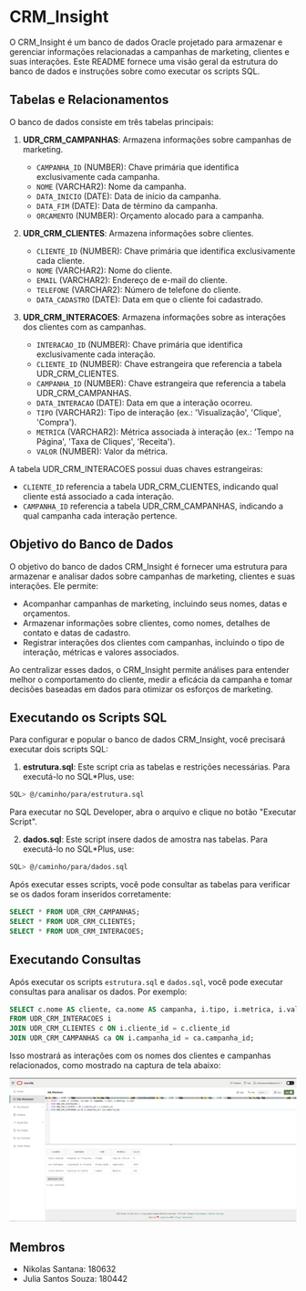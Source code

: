 # CRM_Insight

O CRM_Insight é um banco de dados Oracle projetado para armazenar e gerenciar informações relacionadas a campanhas de marketing, clientes e suas interações. Este README fornece uma visão geral da estrutura do banco de dados e instruções sobre como executar os scripts SQL.

## Tabelas e Relacionamentos

O banco de dados consiste em três tabelas principais:

1. **UDR_CRM_CAMPANHAS**: Armazena informações sobre campanhas de marketing.
   - `CAMPANHA_ID` (NUMBER): Chave primária que identifica exclusivamente cada campanha.
   - `NOME` (VARCHAR2): Nome da campanha.
   - `DATA_INICIO` (DATE): Data de início da campanha.
   - `DATA_FIM` (DATE): Data de término da campanha.
   - `ORCAMENTO` (NUMBER): Orçamento alocado para a campanha.

2. **UDR_CRM_CLIENTES**: Armazena informações sobre clientes.
   - `CLIENTE_ID` (NUMBER): Chave primária que identifica exclusivamente cada cliente.
   - `NOME` (VARCHAR2): Nome do cliente.
   - `EMAIL` (VARCHAR2): Endereço de e-mail do cliente.
   - `TELEFONE` (VARCHAR2): Número de telefone do cliente.
   - `DATA_CADASTRO` (DATE): Data em que o cliente foi cadastrado.

3. **UDR_CRM_INTERACOES**: Armazena informações sobre as interações dos clientes com as campanhas.
   - `INTERACAO_ID` (NUMBER): Chave primária que identifica exclusivamente cada interação.
   - `CLIENTE_ID` (NUMBER): Chave estrangeira que referencia a tabela UDR_CRM_CLIENTES.
   - `CAMPANHA_ID` (NUMBER): Chave estrangeira que referencia a tabela UDR_CRM_CAMPANHAS.
   - `DATA_INTERACAO` (DATE): Data em que a interação ocorreu.
   - `TIPO` (VARCHAR2): Tipo de interação (ex.: 'Visualização', 'Clique', 'Compra').
   - `METRICA` (VARCHAR2): Métrica associada à interação (ex.: 'Tempo na Página', 'Taxa de Cliques', 'Receita').
   - `VALOR` (NUMBER): Valor da métrica.

A tabela UDR_CRM_INTERACOES possui duas chaves estrangeiras:
- `CLIENTE_ID` referencia a tabela UDR_CRM_CLIENTES, indicando qual cliente está associado a cada interação.
- `CAMPANHA_ID` referencia a tabela UDR_CRM_CAMPANHAS, indicando a qual campanha cada interação pertence.

## Objetivo do Banco de Dados

O objetivo do banco de dados CRM_Insight é fornecer uma estrutura para armazenar e analisar dados sobre campanhas de marketing, clientes e suas interações. Ele permite:

- Acompanhar campanhas de marketing, incluindo seus nomes, datas e orçamentos.
- Armazenar informações sobre clientes, como nomes, detalhes de contato e datas de cadastro.
- Registrar interações dos clientes com campanhas, incluindo o tipo de interação, métricas e valores associados.

Ao centralizar esses dados, o CRM_Insight permite análises para entender melhor o comportamento do cliente, medir a eficácia da campanha e tomar decisões baseadas em dados para otimizar os esforços de marketing.

## Executando os Scripts SQL

Para configurar e popular o banco de dados CRM_Insight, você precisará executar dois scripts SQL:

1. **estrutura.sql**: Este script cria as tabelas e restrições necessárias. Para executá-lo no SQL*Plus, use:

```bash
SQL> @/caminho/para/estrutura.sql
```

Para executar no SQL Developer, abra o arquivo e clique no botão "Executar Script".

2. **dados.sql**: Este script insere dados de amostra nas tabelas. Para executá-lo no SQL*Plus, use:

```bash
SQL> @/caminho/para/dados.sql
```

Após executar esses scripts, você pode consultar as tabelas para verificar se os dados foram inseridos corretamente:

```sql
SELECT * FROM UDR_CRM_CAMPANHAS;
SELECT * FROM UDR_CRM_CLIENTES;
SELECT * FROM UDR_CRM_INTERACOES;
```

## Executando Consultas

Após executar os scripts `estrutura.sql` e `dados.sql`, você pode executar consultas para analisar os dados. Por exemplo:

```sql
SELECT c.nome AS cliente, ca.nome AS campanha, i.tipo, i.metrica, i.valor
FROM UDR_CRM_INTERACOES i
JOIN UDR_CRM_CLIENTES c ON i.cliente_id = c.cliente_id
JOIN UDR_CRM_CAMPANHAS ca ON i.campanha_id = ca.campanha_id;
```

Isso mostrará as interações com os nomes dos clientes e campanhas relacionados, como mostrado na captura de tela abaixo:

![Resultado da Consulta](/crm_insight_screenshot.png)

## Membros
- Nikolas Santana: 180632
- Julia Santos Souza: 180442